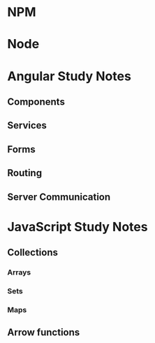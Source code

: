 # NPM

# Node

# Angular Study Notes

## Components
## Services
## Forms
## Routing
## Server Communication


# JavaScript Study Notes

## Collections 
### Arrays
### Sets
### Maps

## Arrow functions
